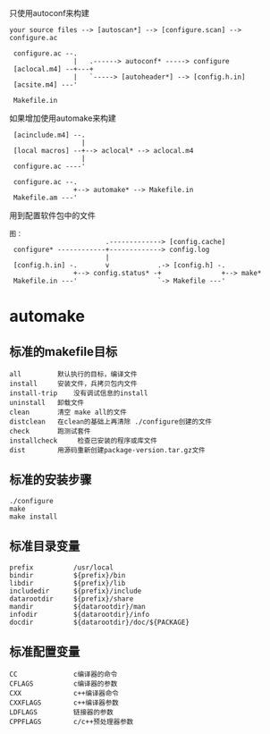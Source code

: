 只使用autoconf来构建

    your source files --> [autoscan*] --> [configure.scan] --> configure.ac
     
     configure.ac --.
                    |   .------> autoconf* -----> configure
     [aclocal.m4] --+---+
                    |   `-----> [autoheader*] --> [config.h.in]
     [acsite.m4] ---'
     
     Makefile.in
     
如果增加使用automake来构建

     [acinclude.m4] --.
                      |
     [local macros] --+--> aclocal* --> aclocal.m4
                      |
     configure.ac ----'
     
     configure.ac --.
                    +--> automake* --> Makefile.in
     Makefile.am ---'
     
     
 用到配置软件包中的文件
 
    图：
                            .-------------> [config.cache]
     configure* ------------+-------------> config.log
                            |
     [config.h.in] -.       v            .-> [config.h] -.
                    +--> config.status* -+               +--> make*
     Makefile.in ---'                    `-> Makefile ---'



# automake

## 标准的makefile目标

    all         默认执行的目标，编译文件
    install     安装文件，兵拷贝包内文件
    install-trip    没有调试信息的install
    uninstall   卸载文件
    clean       清空 make all的文件
    distclean   在clean的基础上再清除 ./configure创建的文件
    check       跑测试套件
    installcheck     检查已安装的程序或库文件
    dist        用源码重新创建package-version.tar.gz文件
    
## 标准的安装步骤

    ./configure 
    make
    make install
    
## 标准目录变量

    prefix          /usr/local
    bindir          ${prefix}/bin
    libdir          ${prefix}/lib
    includedir      ${prefix}/include
    datarootdir     ${prefix}/share
    mandir          ${datarootdir}/man
    infodir         ${datarootdir}/info
    docdir          ${datarootdir}/doc/${PACKAGE}
    
## 标准配置变量

    CC              c编译器的命令
    CFLAGS          c编译器的参数
    CXX             c++编译器命令
    CXXFLAGS        c++编译器参数
    LDFLAGS         链接器的参数
    CPPFLAGS        c/c++预处理器参数